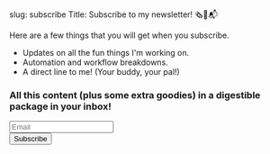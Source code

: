 slug: subscribe 
Title: Subscribe to my newsletter! 🗞📨📬

Here are a few things that you will get when you subscribe.

- Updates on all the fun things I'm working on.
- Automation and workflow breakdowns.
- A direct line to me! (Your buddy, your pal!)

<form
	action="https://buttondown.email/api/emails/embed-subscribe/kjaymiller"
	method="post"
	target="popupwindow"
	onsubmit="window.open('https://buttondown.email/kjaymiller', 'popupwindow')"
	class="embeddable-buttondown-form">
	<h3 class="subtitle is-3"> All this content (plus some extra goodies) in a digestible package in your inbox! </h3> 
  <div class="field is-grouped">
  <div class="control">
  <input type="email"
  class="input"
	name="email"
	placeholder="Email"
	id="bd-email">
  </div>
	<input type="hidden"
	value="1"
	name="embed" />
  <div class="control">
	<input class="button is-link"
	type="submit"
	value="Subscribe" />
  </div>
  </div>
</form>
